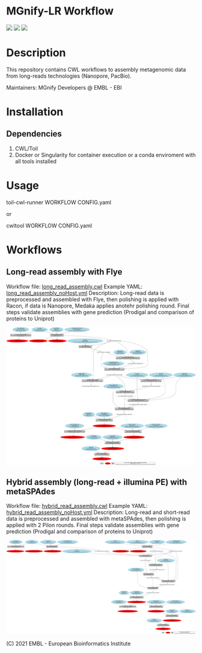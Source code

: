 # MGnify-LR Workflow

![](https://img.shields.io/badge/uses-cwl-orange.svg)
![](https://img.shields.io/badge/uses-docker-blue.svg)
![](https://img.shields.io/badge/uses-conda-yellow.svg)

# Description

This repository contains CWL workflows to assembly metagenomic data from long-reads technologies (Nanopore, PacBio).

Maintainers: MGnify Developers @ EMBL - EBI

# Installation

## Dependencies

1. CWL/Toil
2. Docker or Singularity for container execution or a conda enviroment with all tools installed

# Usage

toil-cwl-runner WORKFLOW CONFIG.yaml

or

cwltool WORKFLOW CONFIG.yaml

# Workflows

## Long-read assembly with Flye
Workflow file: [long_read_assembly.cwl](cwl/workflows/long_read_assembly.cwl)
Example YAML: [long_read_assembly_noHost.yml](cwl/workflows/long_read_assembly.yml)
Description: Long-read data is preprocessed and assembled with Flye, then polishing is applied with Racon, if data is Nanopore, Medaka applies anotehr polishing round. Final steps validate assemblies with gene prediction (Prodigal and comparison of proteins to Uniprot)

![chart](cwl/graph/long_read_assembly_noHost_polish.jpg)

## Hybrid assembly (long-read + illumina PE) with metaSPAdes
Workflow file: [hybrid_read_assembly.cwl](cwl/workflows/hybrid_read_assembly.cwl)
Example YAML: [hybrid_read_assembly_noHost.yml](cwl/workflows/hybrid_read_assembly.yml)
Description: Long-read and short-read data is preprocessed and assembled with metaSPAdes, then polishing is applied with 2 Pilon rounds. Final steps validate assemblies with gene prediction (Prodigal and comparison of proteins to Uniprot)

![chart](cwl/graph/hybrid_read_assembly_noHost.jpg)


(C) 2021 EMBL - European Bioinformatics Institute